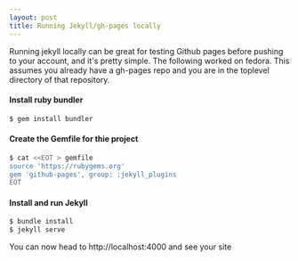 ```yaml
---
layout: post
title: Running Jekyll/gh-pages locally
---
```

Running jekyll locally can be great for testing Github pages before pushing to
your account, and it's pretty simple. The following worked on fedora. This
assumes you already have a gh-pages repo and you are in the toplevel directory
of that repository.

#### Install ruby bundler
```bash
$ gem install bundler
```

#### Create the Gemfile for thie project
```bash
$ cat <<EOT > gemfile
source 'https://rubygems.org'
gem 'github-pages', group: :jekyll_plugins
EOT
```

#### Install and run Jekyll
```bash
$ bundle install
$ jekyll serve
```

You can now head to http://localhost:4000 and see your site
